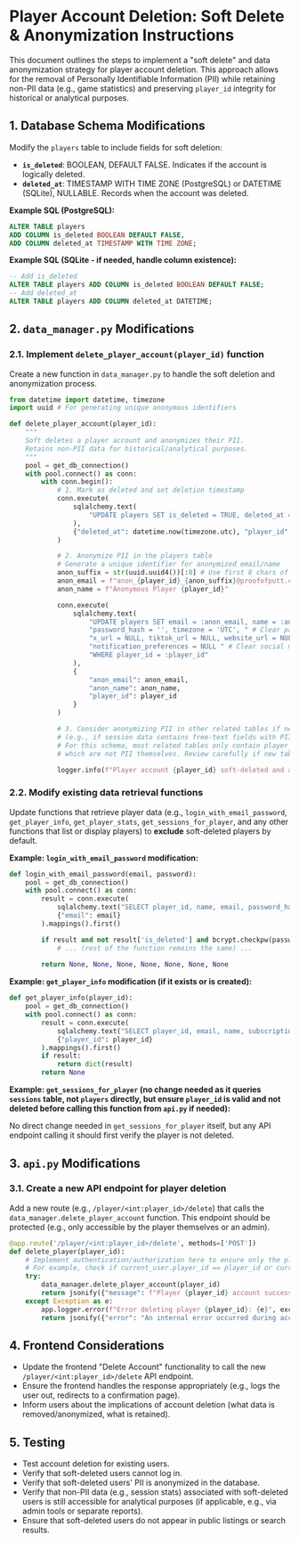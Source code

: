 # Player Account Deletion: Soft Delete & Anonymization Instructions

This document outlines the steps to implement a "soft delete" and data anonymization strategy for player account deletion. This approach allows for the removal of Personally Identifiable Information (PII) while retaining non-PII data (e.g., game statistics) and preserving `player_id` integrity for historical or analytical purposes.

## 1. Database Schema Modifications

Modify the `players` table to include fields for soft deletion:

*   **`is_deleted`**: BOOLEAN, DEFAULT FALSE. Indicates if the account is logically deleted.
*   **`deleted_at`**: TIMESTAMP WITH TIME ZONE (PostgreSQL) or DATETIME (SQLite), NULLABLE. Records when the account was deleted.

**Example SQL (PostgreSQL):**
```sql
ALTER TABLE players
ADD COLUMN is_deleted BOOLEAN DEFAULT FALSE,
ADD COLUMN deleted_at TIMESTAMP WITH TIME ZONE;
```

**Example SQL (SQLite - if needed, handle column existence):**
```sql
-- Add is_deleted
ALTER TABLE players ADD COLUMN is_deleted BOOLEAN DEFAULT FALSE;
-- Add deleted_at
ALTER TABLE players ADD COLUMN deleted_at DATETIME;
```

## 2. `data_manager.py` Modifications

### 2.1. Implement `delete_player_account(player_id)` function

Create a new function in `data_manager.py` to handle the soft deletion and anonymization process.

```python
from datetime import datetime, timezone
import uuid # For generating unique anonymous identifiers

def delete_player_account(player_id):
    """
    Soft deletes a player account and anonymizes their PII.
    Retains non-PII data for historical/analytical purposes.
    """
    pool = get_db_connection()
    with pool.connect() as conn:
        with conn.begin():
            # 1. Mark as deleted and set deletion timestamp
            conn.execute(
                sqlalchemy.text(
                    "UPDATE players SET is_deleted = TRUE, deleted_at = :deleted_at WHERE player_id = :player_id"
                ),
                {"deleted_at": datetime.now(timezone.utc), "player_id": player_id}
            )

            # 2. Anonymize PII in the players table
            # Generate a unique identifier for anonymized email/name
            anon_suffix = str(uuid.uuid4())[:8] # Use first 8 chars of a UUID
            anon_email = f"anon_{player_id}_{anon_suffix}@proofofputt.com"
            anon_name = f"Anonymous Player {player_id}"

            conn.execute(
                sqlalchemy.text(
                    "UPDATE players SET email = :anon_email, name = :anon_name, "
                    "password_hash = '', timezone = 'UTC', " # Clear password hash and reset timezone
                    "x_url = NULL, tiktok_url = NULL, website_url = NULL, "
                    "notification_preferences = NULL " # Clear social media and preferences
                    "WHERE player_id = :player_id"
                ),
                {
                    "anon_email": anon_email,
                    "anon_name": anon_name,
                    "player_id": player_id
                }
            )

            # 3. Consider anonymizing PII in other related tables if necessary
            # (e.g., if session data contains free-text fields with PII)
            # For this schema, most related tables only contain player_id and stats,
            # which are not PII themselves. Review carefully if new tables are added.

            logger.info(f"Player account {player_id} soft-deleted and anonymized.")

```

### 2.2. Modify existing data retrieval functions

Update functions that retrieve player data (e.g., `login_with_email_password`, `get_player_info`, `get_player_stats`, `get_sessions_for_player`, and any other functions that list or display players) to **exclude** soft-deleted players by default.

**Example: `login_with_email_password` modification:**

```python
def login_with_email_password(email, password):
    pool = get_db_connection()
    with pool.connect() as conn:
        result = conn.execute(
            sqlalchemy.text("SELECT player_id, name, email, password_hash, timezone, subscription_status, is_deleted FROM players WHERE email = :email"),
            {"email": email}
        ).mappings().first()

        if result and not result['is_deleted'] and bcrypt.checkpw(password.encode('utf-8'), result['password_hash'].encode('utf-8')):
            # ... (rest of the function remains the same) ...
        
        return None, None, None, None, None, None, None
```

**Example: `get_player_info` modification (if it exists or is created):**

```python
def get_player_info(player_id):
    pool = get_db_connection()
    with pool.connect() as conn:
        result = conn.execute(
            sqlalchemy.text("SELECT player_id, email, name, subscription_status, timezone, x_url, tiktok_url, website_url, notification_preferences FROM players WHERE player_id = :player_id AND is_deleted = FALSE"),
            {"player_id": player_id}
        ).mappings().first()
        if result:
            return dict(result)
        return None
```

**Example: `get_sessions_for_player` (no change needed as it queries `sessions` table, not `players` directly, but ensure `player_id` is valid and not deleted before calling this function from `api.py` if needed):**

No direct change needed in `get_sessions_for_player` itself, but any API endpoint calling it should first verify the player is not deleted.

## 3. `api.py` Modifications

### 3.1. Create a new API endpoint for player deletion

Add a new route (e.g., `/player/<int:player_id>/delete`) that calls the `data_manager.delete_player_account` function. This endpoint should be protected (e.g., only accessible by the player themselves or an admin).

```python
@app.route('/player/<int:player_id>/delete', methods=['POST'])
def delete_player(player_id):
    # Implement authentication/authorization here to ensure only the player or admin can delete
    # For example, check if current_user.player_id == player_id or current_user.is_admin
    try:
        data_manager.delete_player_account(player_id)
        return jsonify({"message": f"Player {player_id} account successfully deleted."}), 200
    except Exception as e:
        app.logger.error(f"Error deleting player {player_id}: {e}", exc_info=True)
        return jsonify({"error": "An internal error occurred during account deletion."}), 500

```

## 4. Frontend Considerations

*   Update the frontend "Delete Account" functionality to call the new `/player/<int:player_id>/delete` API endpoint.
*   Ensure the frontend handles the response appropriately (e.g., logs the user out, redirects to a confirmation page).
*   Inform users about the implications of account deletion (what data is removed/anonymized, what is retained).

## 5. Testing

*   Test account deletion for existing users.
*   Verify that soft-deleted users cannot log in.
*   Verify that soft-deleted users' PII is anonymized in the database.
*   Verify that non-PII data (e.g., session stats) associated with soft-deleted users is still accessible for analytical purposes (if applicable, e.g., via admin tools or separate reports).
*   Ensure that soft-deleted users do not appear in public listings or search results.
